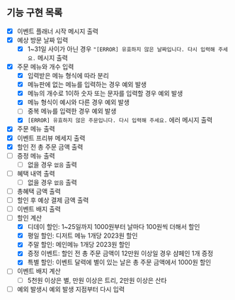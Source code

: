 ## 기능 구현 목록

- [x]  이벤트 플래너 시작 메시지 출력
- [x]  예상 방문 날짜 입력
    - [x]  1~31일 사이가 아닌 경우 `"[ERROR] 유효하지 않은 날짜입니다. 다시 입력해 주세요.` 메시지 출력
- [x]  주문 메뉴와 개수 입력
    - [x]  입력받은 메뉴 형식에 따라 분리
    - [x]  메뉴판에 없는 메뉴를 입력하는 경우 예외 발생
    - [x]  메뉴의 개수로 1이하 숫자 또는 문자를 입력할 경우 예외 발생
    - [x]  메뉴 형식이 예시와 다른 경우 예외 발생
    - [ ]  중복 메뉴를 입력한 경우 예외 발생
    - [x]  `[ERROR] 유효하지 않은 주문입니다. 다시 입력해 주세요.` 에러 메시지 출력
- [x]  주문 메뉴 출력
- [x]  이벤트 프리뷰 메세지 출력
- [x]  할인 전 총 주문 금액 출력
- [ ]  증정 메뉴 출력
    - [ ]  없을 경우 `없음` 출력
- [ ]  혜택 내역 출력
    - [ ]  없을 경우 `없음` 출력
- [ ]  총혜택 금액 출력
- [ ]  할인 후 예상 결제 금액 출력
- [ ]  이벤트 배지 출력
- [ ]  할인 계산
    - [x]  디데이 할인: 1~25일까지 1000원부터 날마다 100원씩 더해서 할인
    - [x]  평일 할인: 디저트 메뉴 1개당 2023원 할인
    - [x]  주말 할인: 메인메뉴 1개당 2023원 할인
    - [x]  증정 이벤트: 할인 전 총 주문 금액이 12만원 이상일 경우 샴페인 1개 증정
    - [x]  특별 할인: 이벤트 달력에 별이 있는 날은 총 주문 금액에서 1000원 할인
- [ ]  이벤트 배지 계산
    - [ ]  5천원 이상은 별, 만원 이상은 트리, 2만원 이상은 산타
- [ ] 예외 발생시 예외 발생 지점부터 다시 입력